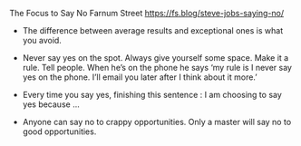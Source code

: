 The Focus to Say No
Farnum Street
https://fs.blog/steve-jobs-saying-no/

- The difference between average results and exceptional ones is what you avoid.

- Never say yes on the spot. Always give yourself some space. Make it a rule. Tell people.
    When he’s on the phone he says ‘my rule is I never say yes on the phone. I’ll email you later after I think about it more.’ 

- Every time you say yes, finishing this sentence :  I am choosing to say yes because ...

- Anyone can say no to crappy opportunities. Only a master will say no to good opportunities.


